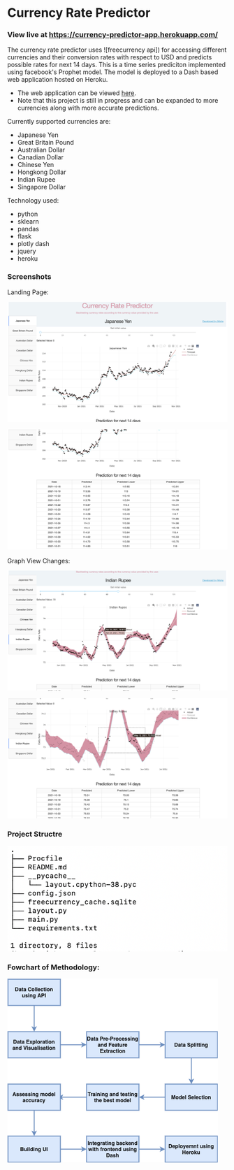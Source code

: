 # Currency Rate Predictor

### View live at https://currency-predictor-app.herokuapp.com/

The currency rate predictor uses ![freecurrency api]) for accessing different currencies and their conversion rates with respect to USD and predicts possible rates for next 14 days. This is a time series prediciton implemented using facebook's Prophet model. The model is deployed to a Dash based web application hosted on Heroku.  

- The web application can be viewed [here](https://currency-predictor-app.herokuapp.com/).
- Note that this project is still in progress and can be expanded to more currencies along with more accurate predictions.

Currently supported currencies are:

- Japanese Yen
- Great Britain Pound
- Australian Dollar
- Canadian Dollar
- Chinese Yen
- Hongkong Dollar
- Indian Rupee
- Singapore Dollar

Technology used:
- python
- sklearn
- pandas
- flask
- plotly dash
- jquery
- heroku

### Screenshots

Landing Page:

![Screenshot 1](/Screenshots/Confidence_removed.png)

![Screenshot 2](/Screenshots/Tabular_prediction.png)

Graph View Changes:

![Screenshot 1](/Screenshots/Initial_value_changed.png)

![Screenshot 2](/Screenshots/Region_select.png)

### Project Structre
![Screenshot 1](/Screenshots/Tree.png)

### Fowchart of Methodology:
![Screenshot 1](/Screenshots/Flowchart_of_methodology.png)
